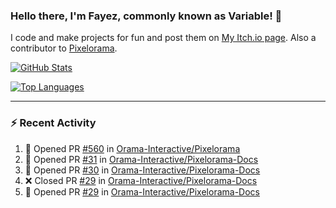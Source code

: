### Hello there, I'm Fayez, commonly known as Variable! 👋
I code and make projects for fun and post them on [My Itch.io page](https://variable-industries.itch.io/). Also a contributor to [Pixelorama](https://github.com/Orama-Interactive/Pixelorama).

[![GitHub Stats](https://github-readme-stats.vercel.app/api/?username=Variable-ind&show_icons=true&theme=merko)](https://github.com/anuraghazra/github-readme-stats)

[![Top Languages](https://github-readme-stats.vercel.app/api/top-langs/?username=Variable-ind&layout=compact&theme=merko)](https://github.com/anuraghazra/github-readme-stats)

---

### :zap: Recent Activity

<!--START_SECTION:activity-->
1. 💪 Opened PR [#560](https://github.com/Orama-Interactive/Pixelorama/pull/560) in [Orama-Interactive/Pixelorama](https://github.com/Orama-Interactive/Pixelorama)
2. 💪 Opened PR [#31](https://github.com/Orama-Interactive/Pixelorama-Docs/pull/31) in [Orama-Interactive/Pixelorama-Docs](https://github.com/Orama-Interactive/Pixelorama-Docs)
3. 💪 Opened PR [#30](https://github.com/Orama-Interactive/Pixelorama-Docs/pull/30) in [Orama-Interactive/Pixelorama-Docs](https://github.com/Orama-Interactive/Pixelorama-Docs)
4. ❌ Closed PR [#29](https://github.com/Orama-Interactive/Pixelorama-Docs/pull/29) in [Orama-Interactive/Pixelorama-Docs](https://github.com/Orama-Interactive/Pixelorama-Docs)
5. 💪 Opened PR [#29](https://github.com/Orama-Interactive/Pixelorama-Docs/pull/29) in [Orama-Interactive/Pixelorama-Docs](https://github.com/Orama-Interactive/Pixelorama-Docs)
<!--END_SECTION:activity-->

<!--
**Variable-ind/Variable-ind** is a ✨ _special_ ✨ repository because its `README.md` (this file) appears on your GitHub profile.

Here are some ideas to get you started:
- 🌱 I’m currently studying at ...
- 🔭 I’m currently working on ...
- 👯 I’m looking to collaborate on ...
- 🤔 I’m looking for help with ...
- 💬 Ask me about ...
- 📫 How to reach me: ...
- ⚡ Fun fact: ...
-->
